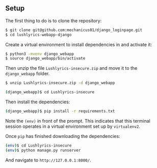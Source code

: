 


## Setup

The first thing to do is to clone the repository:

```sh
$ git clone git@github.com:mechanicus01/django_loginpage.git
$ cd lushlyrics-webapp-django
```

Create a virtual environment to install dependencies in and activate it:

```sh
$ python3 -mvenv django_webapp
$ source django_webapp/bin/activate
```

Then unzip the file `Lushlyrics-insecure.zip` and move it to the `django_webapp` folder.

```sh
$ unzip Lushlyrics-insecure.zip -d django_webapp

(django_webapp)$ cd Lushlyrics-insecure
```

Then install the dependencies:

```sh
(django_webapp)$ pip install -r requirements.txt
```
Note the `(env)` in front of the prompt. This indicates that this terminal
session operates in a virtual environment set up by `virtualenv2`.

Once `pip` has finished downloading the dependencies:
```sh
(env)$ cd Lushlyrics-insecure
(env)$ python manage.py runserver
```
And navigate to `http://127.0.0.1:8000/`.
